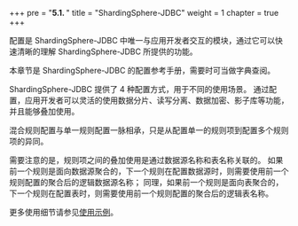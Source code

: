 +++
pre = "<b>5.1. </b>"
title = "ShardingSphere-JDBC"
weight = 1
chapter = true
+++

配置是 ShardingSphere-JDBC 中唯一与应用开发者交互的模块，通过它可以快速清晰的理解 ShardingSphere-JDBC 所提供的功能。

本章节是 ShardingSphere-JDBC 的配置参考手册，需要时可当做字典查阅。

ShardingSphere-JDBC 提供了 4 种配置方式，用于不同的使用场景。
通过配置，应用开发者可以灵活的使用数据分片、读写分离、数据加密、影子库等功能，并且能够叠加使用。

混合规则配置与单一规则配置一脉相承，只是从配置单一的规则项到配置多个规则项的异同。

需要注意的是，规则项之间的叠加使用是通过数据源名称和表名称关联的。
如果前一个规则是面向数据源聚合的，下一个规则在配置数据源时，则需要使用前一个规则配置的聚合后的逻辑数据源名称；
同理，如果前一个规则是面向表聚合的，下一个规则在配置表时，则需要使用前一个规则配置的聚合后的逻辑表名称。

更多使用细节请参见[使用示例](https://github.com/apache/shardingsphere/tree/master/examples)。
